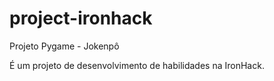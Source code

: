 # project-ironhack
Projeto Pygame - Jokenpô


É um projeto de desenvolvimento de habilidades na IronHack. 
